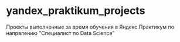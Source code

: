 # yandex_praktikum_projects
 Проекты выполненные за время обучения в Яндекс.Практикум по напрвлению "Специалист по Data Science"
